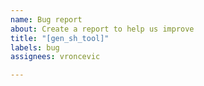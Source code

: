 ```yaml
---
name: Bug report
about: Create a report to help us improve
title: "[gen_sh_tool]"
labels: bug
assignees: vroncevic

---
```



